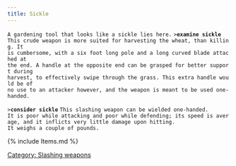 ```yaml
---
title: Sickle
---
```


`A gardening tool that looks like a sickle lies here.`
`>`**`examine sickle`**
`This crude weapon is more suited for harvesting the wheat, than killing. It`
`is cumbersome, with a six foot long pole and a long curved blade attached at`
`the end. A handle at the opposite end can be grasped for better support during`
`harvest, to effectively swipe through the grass. This extra handle would be of`
`no use to an attacker however, and the weapon is meant to be used one-handed.`

`>`**`consider sickle`**
`This slashing weapon can be wielded one-handed.`
`It is poor while attacking and poor while defending; its speed is average, and it inflicts very little damage upon hitting.`
`It weighs a couple of pounds.`

{% include Items.md %}

[Category: Slashing weapons](Category:_Slashing_weapons "wikilink")